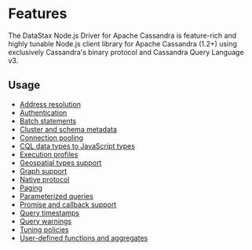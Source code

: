 # Features

The DataStax Node.js Driver for Apache Cassandra is feature-rich and highly tunable Node.js client library for Apache
Cassandra (1.2+) using exclusively Cassandra's binary protocol and Cassandra Query Language v3.

## Usage

- [Address resolution](address-resolution)
- [Authentication](auth)
- [Batch statements](batch)
- [Cluster and schema metadata](metadata)
- [Connection pooling](connection-pooling)
- [CQL data types to JavaScript types](datatypes)
- [Execution profiles](execution-profiles)
- [Geospatial types support](geotypes)
- [Graph support](graph-support)
- [Native protocol](native-protocol)
- [Paging](paging)
- [Parameterized queries](parameterized-queries)
- [Promise and callback support](promise-callback)
- [Query timestamps](query-timestamps)
- [Query warnings](query-warnings)
- [Tuning policies](tuning-policies)
- [User-defined functions and aggregates](udfs)
